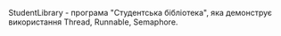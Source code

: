 StudentLibrary - програма "Студентська бібліотека", яка демонструє використання Thread, Runnable, Semaphore. 

